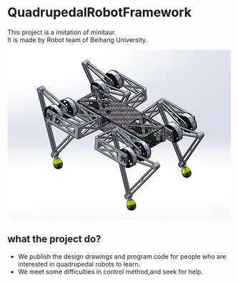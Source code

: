 # QuadrupedalRobotFramework
This project is a imitation of minitaur.  
It is made by Robot team of Beihang University.  

![image](pictures/minitaur.png)

## what the project do?
+ We publish the design drawings and program code for people who are interested in quadrupedal robots to learn.
+ We meet some difficulties in control method,and seek for help.

      
